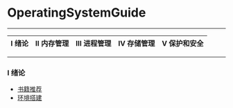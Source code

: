 # OperatingSystemGuide
---

| Ⅰ 绪论 | II  内存管理 | III  进程管理 | Ⅳ 存储管理 | V 保护和安全 |
| ------- | ------------- | ------------ | ----------- | ------------ |   

---
### I 绪论  

 - [书籍推荐](OS/I/book.md)
 - [环境搭建]()


